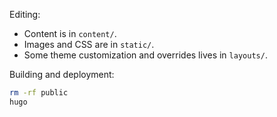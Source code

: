 Editing:

* Content is in `content/`.
* Images and CSS are in `static/`.
* Some theme customization and overrides lives in `layouts/`.

Building and deployment:

```bash
rm -rf public
hugo


```
